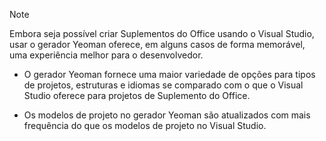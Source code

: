 > [!NOTE]
> Embora seja possível criar Suplementos do Office usando o Visual Studio, usar o gerador Yeoman oferece, em alguns casos de forma memorável, uma experiência melhor para o desenvolvedor.
> 
> * O gerador Yeoman fornece uma maior variedade de opções para tipos de projetos, estruturas e idiomas se comparado com o que o Visual Studio oferece para projetos de Suplemento do Office.
> 
> * Os modelos de projeto no gerador Yeoman são atualizados com mais frequência do que os modelos de projeto no Visual Studio.